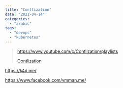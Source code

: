 ```yaml
---
title: "Contlization"
date: "2021-04-14"
categories:
  - "arabic"
tags:
  - "devops"
  - "kubernetes"
---
```


> https://www.youtube.com/c/Contlization/playlists
>
> [Contlization ](https://www.youtube.com/c/Contlization/playlists)

https://k4d.me/

https://www.facebook.com/vmman.me/
